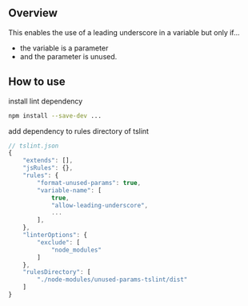 ## Overview
This enables the use of a leading underscore in a variable but only if...
- the variable is a parameter
- and the parameter is unused.

## How to use
install lint dependency
```sh
npm install --save-dev ...
```

add dependency to rules directory of tslint
```javascript
// tslint.json
{
    "extends": [],
    "jsRules": {},
    "rules": {
        "format-unused-params": true,
        "variable-name": [
            true,
            "allow-leading-underscore",
            ...
        ],
    },
    "linterOptions": {
        "exclude": [
            "node_modules"
        ]
    },
    "rulesDirectory": [
        "./node-modules/unused-params-tslint/dist"
    ]
}
```